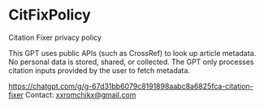 # CitFixPolicy
Citation Fixer privacy policy

This GPT uses public APIs (such as CrossRef) to look up article metadata. No personal data is stored, shared, or collected. The GPT only processes citation inputs provided by the user to fetch metadata.

https://chatgpt.com/g/g-67d31bb6079c8191898aabc8a6825fca-citation-fixer
Contact: xxromchikx@gmail.com
